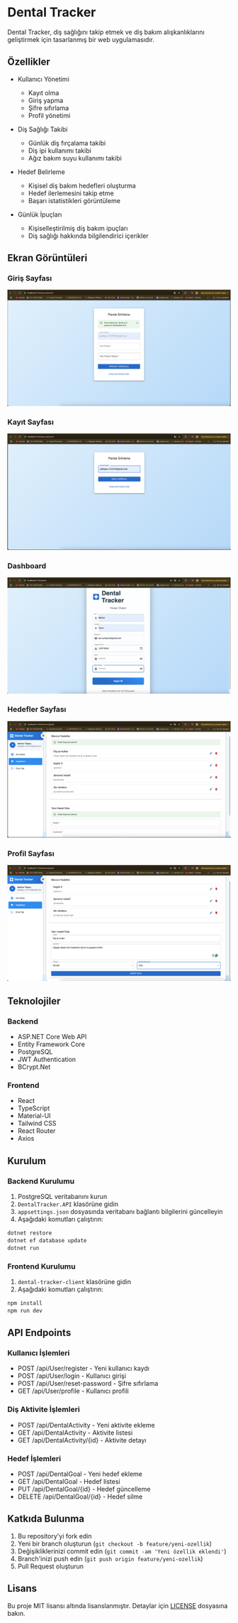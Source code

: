 # Dental Tracker

Dental Tracker, diş sağlığını takip etmek ve diş bakım alışkanlıklarını geliştirmek için tasarlanmış bir web uygulamasıdır.

## Özellikler

- Kullanıcı Yönetimi
  - Kayıt olma
  - Giriş yapma
  - Şifre sıfırlama
  - Profil yönetimi

- Diş Sağlığı Takibi
  - Günlük diş fırçalama takibi
  - Diş ipi kullanımı takibi
  - Ağız bakım suyu kullanımı takibi

- Hedef Belirleme
  - Kişisel diş bakım hedefleri oluşturma
  - Hedef ilerlemesini takip etme
  - Başarı istatistikleri görüntüleme

- Günlük İpuçları
  - Kişiselleştirilmiş diş bakım ipuçları
  - Diş sağlığı hakkında bilgilendirici içerikler

## Ekran Görüntüleri

### Giriş Sayfası
![Giriş Sayfası](./dental-tracker-ss/Ekran%20Resmi%202025-04-06%2023.56.29.png)

### Kayıt Sayfası
![Kayıt Sayfası](./dental-tracker-ss/Ekran%20Resmi%202025-04-06%2023.56.17.png)

### Dashboard
![Dashboard](./dental-tracker-ss/Ekran%20Resmi%202025-04-06%2023.55.59.png)

### Hedefler Sayfası
![Hedefler](./dental-tracker-ss/Ekran%20Resmi%202025-04-06%2023.55.18.png)

### Profil Sayfası
![Profil](./dental-tracker-ss/Ekran%20Resmi%202025-04-06%2023.55.10.png)

## Teknolojiler

### Backend
- ASP.NET Core Web API
- Entity Framework Core
- PostgreSQL
- JWT Authentication
- BCrypt.Net

### Frontend
- React
- TypeScript
- Material-UI
- Tailwind CSS
- React Router
- Axios

## Kurulum

### Backend Kurulumu
1. PostgreSQL veritabanını kurun
2. `DentalTracker.API` klasörüne gidin
3. `appsettings.json` dosyasında veritabanı bağlantı bilgilerini güncelleyin
4. Aşağıdaki komutları çalıştırın:
```bash
dotnet restore
dotnet ef database update
dotnet run
```

### Frontend Kurulumu
1. `dental-tracker-client` klasörüne gidin
2. Aşağıdaki komutları çalıştırın:
```bash
npm install
npm run dev
```

## API Endpoints

### Kullanıcı İşlemleri
- POST /api/User/register - Yeni kullanıcı kaydı
- POST /api/User/login - Kullanıcı girişi
- POST /api/User/reset-password - Şifre sıfırlama
- GET /api/User/profile - Kullanıcı profili

### Diş Aktivite İşlemleri
- POST /api/DentalActivity - Yeni aktivite ekleme
- GET /api/DentalActivity - Aktivite listesi
- GET /api/DentalActivity/{id} - Aktivite detayı

### Hedef İşlemleri
- POST /api/DentalGoal - Yeni hedef ekleme
- GET /api/DentalGoal - Hedef listesi
- PUT /api/DentalGoal/{id} - Hedef güncelleme
- DELETE /api/DentalGoal/{id} - Hedef silme

## Katkıda Bulunma

1. Bu repository'yi fork edin
2. Yeni bir branch oluşturun (`git checkout -b feature/yeni-ozellik`)
3. Değişikliklerinizi commit edin (`git commit -am 'Yeni özellik eklendi'`)
4. Branch'inizi push edin (`git push origin feature/yeni-ozellik`)
5. Pull Request oluşturun

## Lisans

Bu proje MIT lisansı altında lisanslanmıştır. Detaylar için [LICENSE](LICENSE) dosyasına bakın. 